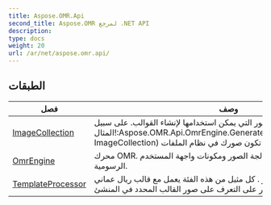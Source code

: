 ```yaml
---
title: Aspose.OMR.Api
second_title: Aspose.OMR لمرجع .NET API
description: 
type: docs
weight: 20
url: /ar/net/aspose.omr.api/
---
```



## الطبقات

| فصل | وصف |
| --- | --- |
| [ImageCollection](./imagecollection/) | مجموعة من الصور التي يمكن استخدامها لإنشاء القوالب. على سبيل المثال!:Aspose.OMR.Api.OmrEngine.GenerateTemplate(MemoryStream, ImageCollection) يمكن أن تكون مفيدة عندما لا تكون صورك في نظام الملفات. |
| [OmrEngine](./omrengine/) | محرك OMR. يتولى إنشاء قوالب وفئات معالجة الصور ومكونات واجهة المستخدم الرسومية. |
| [TemplateProcessor](./templateprocessor/) | فئة لمعالجة القوالب والصور .  كل مثيل من هذه الفئة يعمل مع قالب ريال عماني واحد . إنه قادر على التعرف على صور القالب المحدد في المنشئ. |


